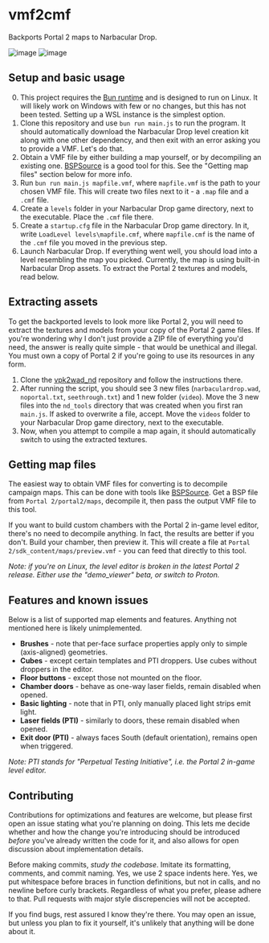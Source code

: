 # vmf2cmf
Backports Portal 2 maps to Narbacular Drop.

![image](https://github.com/user-attachments/assets/6d43dd2f-5a19-4926-a76d-ae647b27ef15)
![image](https://github.com/user-attachments/assets/1fbd59c4-f43a-4ff5-b12e-d707bc5b7c4a)


## Setup and basic usage
0. This project requires the [Bun runtime](https://bun.sh/) and is designed to run on Linux. It will likely work on Windows with few or no changes, but this has not been tested. Setting up a WSL instance is the simplest option.
1. Clone this repository and use `bun run main.js` to run the program. It should automatically download the Narbacular Drop level creation kit along with one other dependency, and then exit with an error asking you to provide a VMF. Let's do that.
2. Obtain a VMF file by either building a map yourself, or by decompiling an existing one. [BSPSource](https://github.com/ata4/bspsrc/releases) is a good tool for this. See the "Getting map files" section below for more info.
3. Run `bun run main.js mapfile.vmf`, where `mapfile.vmf` is the path to your chosen VMF file. This will create two files next to it - a `.map` file and a `.cmf` file.
4. Create a `levels` folder in your Narbacular Drop game directory, next to the executable. Place the `.cmf` file there.
5. Create a `startup.cfg` file in the Narbacular Drop game directory. In it, write `LoadLevel levels\mapfile.cmf`, where `mapfile.cmf` is the name of the `.cmf` file you moved in the previous step.
6. Launch Narbacular Drop. If everything went well, you should load into a level resembling the map you picked. Currently, the map is using built-in Narbacular Drop assets. To extract the Portal 2 textures and models, read below.

## Extracting assets
To get the backported levels to look more like Portal 2, you will need to extract the textures and models from your copy of the Portal 2 game files. If you're wondering why I don't just provide a ZIP file of everything you'd need, the answer is really quite simple - that would be unethical and illegal. You must own a copy of Portal 2 if you're going to use its resources in any form.

1. Clone the [vpk2wad_nd](https://github.com/p2r3/vpk2wad_nd) repository and follow the instructions there.
2. After running the script, you should see 3 new files (`narbaculardrop.wad`, `noportal.txt`, `seethrough.txt`) and 1 new folder (`video`). Move the 3 new files into the `nd_tools` directory that was created when you first ran `main.js`. If asked to overwrite a file, accept. Move the `videos` folder to your Narbacular Drop game directory, next to the executable.
3. Now, when you attempt to compile a map again, it should automatically switch to using the extracted textures.

## Getting map files
The easiest way to obtain VMF files for converting is to decompile campaign maps. This can be done with tools like [BSPSource](https://github.com/ata4/bspsrc/releases). Get a BSP file from `Portal 2/portal2/maps`, decompile it, then pass the output VMF file to this tool.

If you want to build custom chambers with the Portal 2 in-game level editor, there's no need to decompile anything. In fact, the results are better if you don't. Build your chamber, then preview it. This will create a file at `Portal 2/sdk_content/maps/preview.vmf` - you can feed that directly to this tool.

_Note: if you're on Linux, the level editor is broken in the latest Portal 2 release. Either use the "demo_viewer" beta, or switch to Proton._

## Features and known issues
Below is a list of supported map elements and features. Anything not mentioned here is likely unimplemented.
- **Brushes** - note that per-face surface properties apply only to simple (axis-aligned) geometries.
- **Cubes** - except certain templates and PTI droppers. Use cubes without droppers in the editor.
- **Floor buttons** - except those not mounted on the floor.
- **Chamber doors** - behave as one-way laser fields, remain disabled when opened.
- **Basic lighting** - note that in PTI, only manually placed light strips emit light.
- **Laser fields (PTI)** - similarly to doors, these remain disabled when opened.
- **Exit door (PTI)** - always faces South (default orientation), remains open when triggered.

_Note: PTI stands for "Perpetual Testing Initiative", i.e. the Portal 2 in-game level editor._

## Contributing
Contributions for optimizations and features are welcome, but please first open an issue stating what you're planning on doing. This lets me decide whether and how the change you're introducing should be introduced _before_ you've already written the code for it, and also allows for open discussion about implementation details.

Before making commits, _study the codebase_. Imitate its formatting, comments, and commit naming. Yes, we use 2 space indents here. Yes, we put whitespace before braces in function definitions, but not in calls, and no newline before curly brackets. Regardless of what you prefer, please adhere to that. Pull requests with major style discrepencies will not be accepted.

If you find bugs, rest assured I know they're there. You may open an issue, but unless you plan to fix it yourself, it's unlikely that anything will be done about it.

